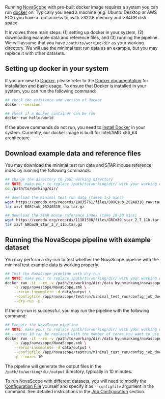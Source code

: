 Running [NovaScope](../index.md) with pre-built docker image requires a system you can run [docker](https://www.docker.com/) on. Typically you need a machine (e.g. Ubuntu Desktop or AWS EC2) you have a root access to, with >32GB memory and >64GB disk space.

It involves three main steps: (1) setting up docker in your system, (2) downloading example data and reference files, and (3) running the pipeline. We will assume that you have `/path/to/working/dir` as your working directory. We will use the minimal test run data as an example, but you may replace it with other datasets.

## Setting up docker in your system

If you are new to [Docker](https://www.docker.com/), please refer to the [Docker documentation](https://docs.docker.com/get-started/) for installation and basic usage. To ensure that Docker is installed in your system, you can run the following command:

```bash
## check the existence and version of docker
docker --version

## check if a docker container can be run
docker run hello-world
```

If the above commands do not run, you need to [install Docker](https://docs.docker.com/get-docker/) in your system. Currently, our docker image is built for Intel/AMD x86_64 architecture. 

## Download example data and reference files

You may download the minimal test run data and STAR mouse reference index by running the following commands:

```bash
## change the directory to your working directory
## NOTE: make your to replace /path/to/working/dir/ with your working directory
cd /path/to/working/dir/

## download the minimal test run data (takes 1-5 mins) 
wget https://zenodo.org/records/10835761/files/B08Csub_20240318_raw.tar.gz
tar xzvf B08Csub_20240318_raw.tar.gz

## download the STAR mouse reference index (take 10-20 mins)
wget https://zenodo.org/records/11181586/files/GRCm39_star_2_7_11b.tar.gz
tar xzvf GRCm39_star_2_7_11b.tar.gz
```

## Running the NovaScope pipeline with example dataset

You may perform a dry-run to test whether the NovaScope pipeline with the minimal test example data is working properly. 

```bash
## Test the NovaScope pipeline with dry-run
## NOTE: make your to replace /path/to/working/dir/ with your working directory
docker run -it --rm -v /path/to/working/dir:/data hyunminkang/novascope \
    -s /app/novascope/NovaScope.smk \
    --rerun-incomplete -d data/output \
    --configfile /app/novascope/testrun/minimal_test_run/config_job_docker.yaml \
    --dry-run -p
```

If the dry-run is successful, you may run the pipeline with the following command:

```bash
## Execute the NovaScope pipeline 
## NOTE: make your to replace /path/to/working/dir/ with your working directory
## --cores 10 can be replaced with the number of cores you want to use
docker run -it --rm -v /path/to/working/dir:/data hyunminkang/novascope \
    -s /app/novascope/NovaScope.smk \
    --rerun-incomplete -d data/output \
    --configfile /app/novascope/testrun/minimal_test_run/config_job_docker.yaml \
    -p --cores 10
```

The pipeline will generate the output files in the `/path/to/working/dir/output` directory, typically in 10 minutes.

To run NovaScope with different datasets, you will need to modify the [Configuration File](https://github.com/seqscope/NovaScope/blob/main/testrun/minimal_test_run/config_job_docker.yaml) yourself and specify it as `--configfile` argument in the command. See detailed instructions in the [Job Configuration](../basic_usage/job_config.md) section.
